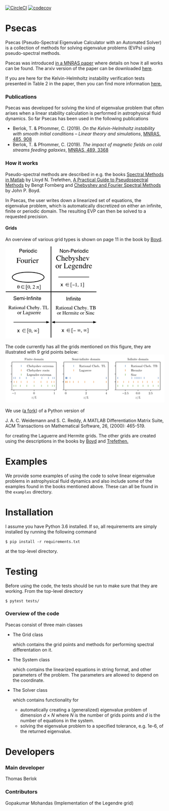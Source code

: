 [![CircleCI](https://circleci.com/gh/tberlok/psecas.svg?style=svg&circle-token=067ada3c41e0a21e2ef785e3f7a88d481ca1ed43)](https://circleci.com/gh/tberlok/psecas)
[![codecov](https://codecov.io/gh/tberlok/psecas/branch/master/graph/badge.svg)](https://codecov.io/gh/tberlok/psecas)

<!-- Pressure perturbation for the supersonic Kelvin-Helmholtz instability in
Cartesian and cylindrical geometry
<img src="images/modemap_plot_horizontal.png" width="900"> -->
# Psecas

Psecas (Pseudo-Spectral Eigenvalue Calculator with an Automated Solver)
is a collection of methods for solving eigenvalue problems (EVPs) using
pseudo-spectral methods.

Psecas was introduced [in a MNRAS paper](https://academic.oup.com/mnras/advance-article-abstract/doi/10.1093/mnras/stz379/5308845)
where details on how it all works can be found. The arxiv version of the paper
can be downloaded [here](http://arxiv.org/abs/1902.01403).

If you are here for the Kelvin-Helmholtz instability verification tests presented in Table 2 in the
paper, then you can find more information
[here.](https://github.com/tberlok/psecas/tree/master/examples/kelvin-helmholtz/BerlokPfrommer2019)

### Publications

Psecas was developed for solving the kind of eigenvalue problem that often
arises when a linear stability calculation is performed in astrophysical fluid
dynamics. So far Psecas has been used in the following publications

 - Berlok, T. & Pfrommer, C. (2019). *On the Kelvin-Helmholtz instability with
smooth initial conditions – Linear theory and simulations*,
[MNRAS, 485, 908](https://academic.oup.com/mnras/advance-article-abstract/doi/10.1093/mnras/stz379/5308845)
 - Berlok, T. & Pfrommer, C. (2019). *The impact of magnetic fields on cold streams feeding galaxies*,
 [MNRAS, 489, 3368](https://academic.oup.com/mnras/advance-article-abstract/doi/10.1093/mnras/stz2347/5554001)



### How it works
Pseudo-spectral methods are described
in e.g. the books
[Spectral Methods in Matlab](https://people.maths.ox.ac.uk/trefethen/spectral.html)
by Lloyd N. Trefethen,
[A Practical Guide to Pseudospectral Methods](https://books.google.de/books/about/A_Practical_Guide_to_Pseudospectral_Meth.html?id=IqJoihDba3gC&redir_esc=y)
by Bengt Fornberg and
[Chebyshev and Fourier Spectral Methods](http://depts.washington.edu/ph506/Boyd.pdf)
by John P. Boyd.


In Psecas, the user writes down a linearized set of equations, the eigenvalue problem,
which is automatically discretized on either an infinite, finite or
periodic domain. The resulting EVP can then be solved to a requested precision.

#### Grids
An overview of various grid types is shown on page 11 in the book by
[Boyd](http://depts.washington.edu/ph506/Boyd.pdf).

<img src="images/boyd_overview.png" width="300">

The code currently has all the grids mentioned on this figure, they
are illustrated with 9 grid points below:
<img src="images/gridpoints_illustration.png" width="900">

We use ([a fork](https://github.com/tberlok/dmsuite))
of a Python version of

J. A. C. Weidemann and S. C. Reddy, A MATLAB Differentiation Matrix Suite,
ACM Transactions on Mathematical Software, 26, (2000): 465-519.

for creating the Laguerre and Hermite grids. The other grids are created using
the descriptions in the books by
[Boyd](http://depts.washington.edu/ph506/Boyd.pdf) and
[Trefethen.](https://people.maths.ox.ac.uk/trefethen/spectral.html)

# Examples

We provide some examples of using the code to solve linear eigenvalue
problems in astrophysical fluid dynamics and also include some of the examples
found in the books mentioned above. These can all be found in the `examples`
directory.

# Installation

I assume you have Python 3.6 installed. If so, all requirements are simply
installed by running the following command

```
$ pip install -r requirements.txt
```
at the top-level directory.

# Testing

Before using the code, the tests should be run to make sure that they are
working. From the top-level directory
```
$ pytest tests/
```

### Overview of the code
Psecas consist of three main classes

- The Grid class

    which contains the grid points and methods for performing spectral
  differentation on it.

- The System class

    which contains the linearized equations in string format, and other
  parameters of the problem. The parameters are allowed to depend on
  the coordinate.

- The Solver class

    which contains functionality for

    - automatically creating a (generalized) eigenvalue
      problem of dimension _d_ × _N_ where _N_ is the number of grids points and
      _d_ is the number of equations in the system.
    - solving the eigenvalue problem to a specified tolerance, e.g. 1e-6, of
      the returned eigenvalue.

# Developers

### Main developer
Thomas Berlok

### Contributors
Gopakumar Mohandas (Implementation of the Legendre grid)

